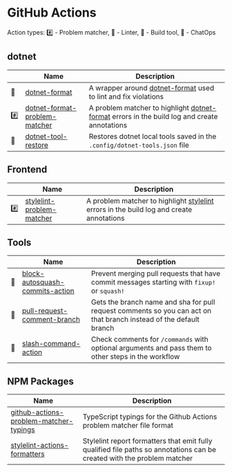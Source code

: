 # GitHub Actions

Action types:
#️⃣ - Problem matcher,
🧹 - Linter,
🧰 - Build tool,
💬 - ChatOps

## dotnet

| | Name | Description
-- | -- | --
🧹 | [dotnet-format](https://github.com/xt0rted/dotnet-format-problem-matcher) | A wrapper around [dotnet-format](https://github.com/dotnet/format) used to lint and fix violations
#️⃣ | [dotnet-format-problem-matcher](https://github.com/xt0rted/dotnet-format-problem-matcher) | A problem matcher to highlight [dotnet-format](https://github.com/dotnet/format) errors in the build log and create annotations
🧰| [dotnet-tool-restore](https://github.com/xt0rted/dotnet-tool-restore) | Restores dotnet local tools saved in the `.config/dotnet-tools.json` file

## Frontend

| | Name | Description
-- | -- | --
#️⃣ | [stylelint-problem-matcher](https://github.com/xt0rted/stylelint-problem-matcher) | A problem matcher to highlight [stylelint](https://github.com/stylelint/stylelint) errors in the build log and create annotations

## Tools

| | Name | Description
-- | -- | --
🧰 | [block-autosquash-commits-action](https://github.com/xt0rted/block-autosquash-commits-action) | Prevent merging pull requests that have commit messages starting with `fixup!` or `squash!`
🧰 | [pull-request-comment-branch](https://github.com/xt0rted/pull-request-comment-branch) | Gets the branch name and sha for pull request comments so you can act on that branch instead of the default branch
💬 | [slash-command-action](https://github.com/xt0rted/slash-command-action) | Check comments for `/commands` with optional arguments and pass them to other steps in the workflow

## NPM Packages

Name | Description
-- | --
[github-actions-problem-matcher-typings](https://github.com/xt0rted/github-actions-problem-matcher-typings) | TypeScript typings for the Github Actions problem matcher file format
[stylelint-actions-formatters](https://github.com/xt0rted/stylelint-actions-formatters) | Stylelint report formatters that emit fully qualified file paths so annotations can be created with the problem matcher

